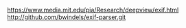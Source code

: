 https://www.media.mit.edu/pia/Research/deepview/exif.html
http://github.com/bwindels/exif-parser.git
